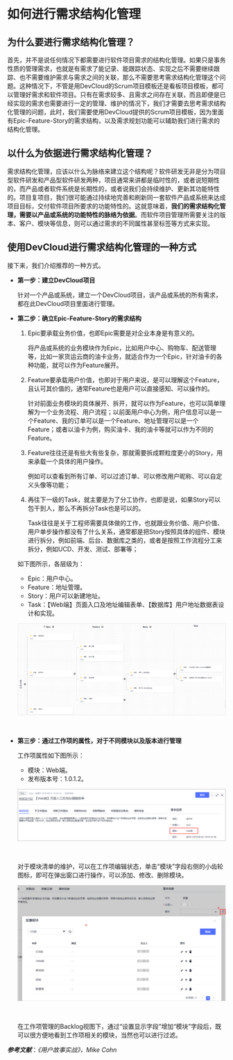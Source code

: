 # **如何进行需求结构化管理**<a name="devcloud_practice_3004"></a>

## **为什么要进行需求结构化管理？**<a name="section09391746133114"></a>

首先，并不是说任何情况下都需要进行软件项目需求的结构化管理。如果只是事务性质的管理需求，也就是有需求了能记录、能跟踪状态、实现之后不需要继续跟踪、也不需要维护需求与需求之间的关联，那么不需要思考需求结构化管理这个问题。这种情况下，不管是用DevCloud的Scrum项目模板还是看板项目模板，都可以管理好需求和软件项目。只有在需求较多、且需求之间存在关联，而且即便是已经实现的需求也需要进行一定的管理、维护的情况下，我们才需要去思考需求结构化管理的问题，此时，我们需要使用DevCloud提供的Scrum项目模板，因为里面有Epic-Feature-Story的需求结构，以及需求规划功能可以辅助我们进行需求的结构化管理。

## **以什么为依据进行需求结构化管理？**<a name="section518205803113"></a>

需求结构化管理，应该以什么为脉络来建立这个结构呢？软件研发无非是分为项目型软件研发和产品型软件研发两种，项目通常来讲都是临时性的，或者说短期性的，而产品或者软件系统是长期性的，或者说我们会持续维护、更新其功能特性的。项目复项目，我们很可能通过持续地完善和刷新同一套软件产品或系统来达成项目目标，交付软件项目所要求的功能特性的。这就意味着，**我们的需求结构化管理，需要以产品或系统的功能特性的脉络为依据**。而软件项目管理所需要关注的版本、客户、模块等信息，则可以通过需求的不同属性甚至标签等方式来实现。

## **使用DevCloud进行需求结构化管理的一种方式**<a name="section104651732203210"></a>

接下来，我们介绍推荐的一种方式。

-   **第一步：建立DevCloud项目**

    针对一个产品或系统，建立一个DevCloud项目，该产品或系统的所有需求，都在此DevCloud项目里面进行管理。

-   **第二步：确立Epic-Feature-Story的需求结构**

    1.  Epic要承载业务价值，也即Epic需要是对企业本身是有意义的。

        将产品或系统的业务模块作为Epic，比如用户中心、购物车、配送管理等，比如一家货运云商的油卡业务，就适合作为一个Epic，针对油卡的各种功能，就可以作为Feature展开。

    2.  Feature要承载用户价值，也即对于用户来说，是可以理解这个Feature，且认可其价值的，通常Feature也是用户可以直接感知、可以操作的。

        针对前面业务模块的具体展开、拆开，就可以作为Feature，也可以简单理解为一个业务流程、用户流程；以前面用户中心为例，用户信息可以是一个Feature、我的订单可以是一个Feature、地址管理可以是一个Feature；或者以油卡为例，购买油卡、我的油卡等就可以作为不同的Feature。

    3.  Feature往往还是有些大有些复杂，那就需要拆成颗粒度更小的Story，用来承载一个具体的用户操作。

        例如可以查看到所有订单、可以过滤订单、可以修改用户昵称、可以自定义头像等功能；

    4.  再往下一级的Task，就主要是为了分工协作，也即是说，如果Story可以包干到人，那么不再拆分Task也是可以的。

        Task往往是关于工程师需要具体做的工作，也就跟业务价值、用户价值、用户单步操作都没有了什么关系，通常都是把Story按照具体的组件、模块进行拆分，例如前端、后台、数据库之类的，或者是按照工作流程分工来拆分，例如UCD、开发、测试、部署等；

    如下图所示，各层级为：

    -   Epic：用户中心。
    -   Feature：地址管理。
    -   Story：用户可以新建地址。
    -   Task：【Web端】页面入口及地址编辑表单、【数据库】用户地址数据表设计和实现。

    ![](figures/04-如何进行需求结构化管理-02.png)

      

-   **第三步：通过工作项的属性，对于不同模块以及版本进行管理**

    工作项属性如下图所示：

    -   模块：Web端。
    -   发布版本号：1.0.1.2。

    ![](figures/04-如何进行需求结构化管理-03.png)

      

    对于模块清单的维护，可以在工作项编辑状态，单击“模块”字段右侧的小齿轮图标，即可在弹出窗口进行操作，可以添加、修改、删除模块。

    ![](figures/04-如何进行需求结构化管理-04.png)

      

    在工作项管理的Backlog视图下，通过“设置显示字段”增加“模块”字段后，既可以很方便地看到工作项相关的模块，当然也可以进行过滤。


_**参考文献**_：_《用户故事实战》，Mike Cohn_

  

